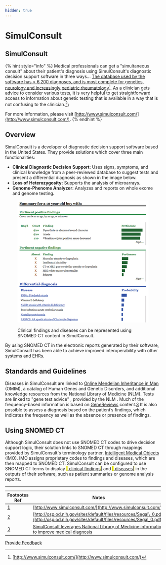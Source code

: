 ```yaml
---
hidden: true
---
```


# SimulConsult

## SimulConsult

{% hint style="info" %}
Medical professionals can get a "simultaneous consult" about their patient's diagnosis using SimulConsult's diagnostic decision support software in three ways... [The database used by the software has > 6,200 diagnoses, and is most complete for genetics, neurology and increasingly pediatric rheumatology](#user-content-fn-1)[^1]. As a clinician gets advice to consider various tests, it is very helpful to get straightforward access to information about genetic testing that is available in a way that is not confusing to the clinician.[<sup>2</sup>](https://confluence.ihtsdotools.org/display/DOCCDS/SimulConsult#Footnote2)\


For more information, please visit [http://www.simulconsult.com/](http://www.simulconsult.com/).
{% endhint %}

## Overview

SimulConsult is a developer of diagnostic decision support software based in the United States. They provide solutions which cover three main functionalities:

* **Clinical Diagnostic Decision** **Support:** Uses signs, symptoms, and clinical knowledge from a peer-reviewed database to suggest tests and present a differential diagnosis as shown in the image below.
* **Loss of** **Heterozygosity:** Supports the analysis of microarrays.
* **Genome-Phenome Analyzer:** Analyzes and reports on whole exome and genome testing.

<figure><img src="../../images/123897721.png" alt=""><figcaption><p>Clinical findings and diseases can be represented using SNOMED CT content in SimulConsult.</p></figcaption></figure>

By using SNOMED CT in the electronic reports generated by their software, SimulConsult has been able to achieve improved interoperability with other systems and EHRs.

## Standards and Guidelines

Diseases in SimulConsult are linked to [Online Mendelian Inheritance in Man](https://www.omim.org/) (OMIM), a catalog of Human Genes and Genetic Disorders, and additional knowledge resources from the National Library of Medicine (NLM). Tests are linked to "gene test advice" , provided by the NLM . Much of the frequency-based information is based on [GeneReviews](https://www.ncbi.nlm.nih.gov/books/NBK1116/) content.[3](https://confluence.ihtsdotools.org/display/DOCCDS/SimulConsult#Footnote3) It is also possible to assess a diagnosis based on the patient’s findings, which indicates the frequency as well as the absence or presence of findings.

## Using SNOMED CT

Although SimulConsult does not use SNOMED CT codes to drive decision support logic, their solution links to SNOMED CT through mappings provided by SimulConsult's terminology partner, [Intelligent Medical Objects](https://www.e-imo.com/) (IMO). IMO assigns proprietary codes to findings and diseases, which are then mapped to SNOMED CT. SimulConsult can be configured to use SNOMED CT terms to display [<mark style="color:blue;">|</mark> clinical findings<mark style="color:blue;">|</mark>](http://snomed.info/id/404684003) and [<mark style="color:blue;">|</mark> diseases<mark style="color:blue;">|</mark>](http://snomed.info/id/64572001) in the outputs of their software, such as patient summaries or genome analysis reports.

***

| Footnotes Ref                                                                         | Notes                                                                                                                                       |
| ------------------------------------------------------------------------------------- | ------------------------------------------------------------------------------------------------------------------------------------------- |
| [1](https://confluence.ihtsdotools.org/display/DOCCDS/SimulConsult#FootnoteMarker1-0) | [http://www.simulconsult.com/](http://www.simulconsult.com/)                                                                                |
| [2](https://confluence.ihtsdotools.org/display/DOCCDS/SimulConsult#FootnoteMarker2-0) | [http://osp.od.nih.gov/sites/default/files/resources/Segal\_0.pdf](http://osp.od.nih.gov/sites/default/files/resources/Segal_0.pdf)         |
| [3](https://confluence.ihtsdotools.org/display/DOCCDS/SimulConsult#FootnoteMarker3-0) | [SimulConsult leverages National Library of Medicine information to improve medical diagnosis](https://www.youtube.com/watch?v=4zVquU2z53Q) |

[^1]: [http://www.simulconsult.com/](http://www.simulconsult.com/)






<a href="https://docs.google.com/forms/d/e/1FAIpQLScTmbZIf0UEQwYDkY27EEWBkaiYkHSbR0_9DmFrMLXoQLyL7Q/viewform?usp=pp_url&entry.1767247133=CDS+Guide&entry.670899847=SimulConsult" class="button primary">Provide Feedback</a>
